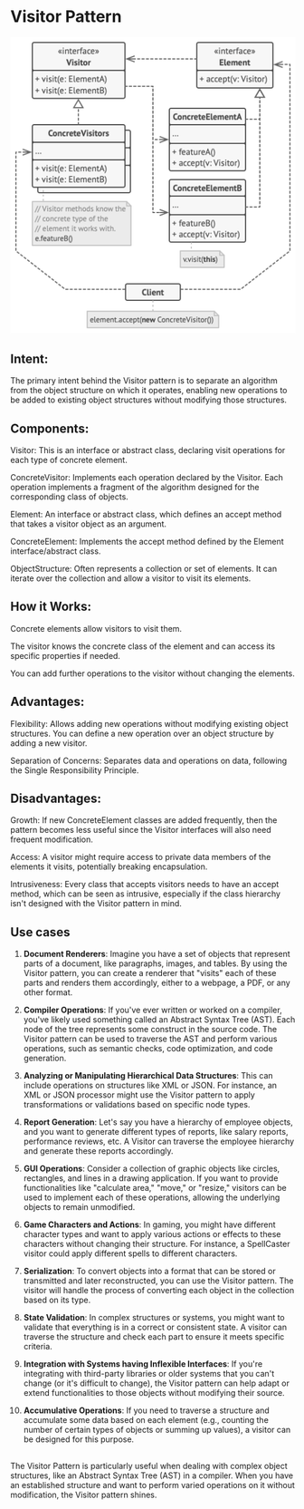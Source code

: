 # Visitor Pattern

![Structure](structure.png)

## Intent:
The primary intent behind the Visitor pattern is to separate an algorithm from the object structure on which it operates, enabling new operations to be added to existing object structures without modifying those structures.

## Components:
Visitor: This is an interface or abstract class, declaring visit operations for each type of concrete element.

ConcreteVisitor: Implements each operation declared by the Visitor. Each operation implements a fragment of the algorithm designed for the corresponding class of objects.

Element: An interface or abstract class, which defines an accept method that takes a visitor object as an argument.

ConcreteElement: Implements the accept method defined by the Element interface/abstract class.

ObjectStructure: Often represents a collection or set of elements. It can iterate over the collection and allow a visitor to visit its elements.

## How it Works:
Concrete elements allow visitors to visit them.

The visitor knows the concrete class of the element and can access its specific properties if needed.

You can add further operations to the visitor without changing the elements.

## Advantages:
Flexibility: Allows adding new operations without modifying existing object structures. You can define a new operation over an object structure by adding a new visitor.

Separation of Concerns: Separates data and operations on data, following the Single Responsibility Principle.

## Disadvantages:
Growth: If new ConcreteElement classes are added frequently, then the pattern becomes less useful since the Visitor interfaces will also need frequent modification.

Access: A visitor might require access to private data members of the elements it visits, potentially breaking encapsulation.

Intrusiveness: Every class that accepts visitors needs to have an accept method, which can be seen as intrusive, especially if the class hierarchy isn't designed with the Visitor pattern in mind.

## Use cases
1. **Document Renderers**:
Imagine you have a set of objects that represent parts of a document, like paragraphs, images, and tables. By using the Visitor pattern, you can create a renderer that "visits" each of these parts and renders them accordingly, either to a webpage, a PDF, or any other format.

2. **Compiler Operations**:
If you've ever written or worked on a compiler, you've likely used something called an Abstract Syntax Tree (AST). Each node of the tree represents some construct in the source code. The Visitor pattern can be used to traverse the AST and perform various operations, such as semantic checks, code optimization, and code generation.

3. **Analyzing or Manipulating Hierarchical Data Structures**:
This can include operations on structures like XML or JSON. For instance, an XML or JSON processor might use the Visitor pattern to apply transformations or validations based on specific node types.

4. **Report Generation**:
Let's say you have a hierarchy of employee objects, and you want to generate different types of reports, like salary reports, performance reviews, etc. A Visitor can traverse the employee hierarchy and generate these reports accordingly.

5. **GUI Operations**:
Consider a collection of graphic objects like circles, rectangles, and lines in a drawing application. If you want to provide functionalities like "calculate area," "move," or "resize," visitors can be used to implement each of these operations, allowing the underlying objects to remain unmodified.

6. **Game Characters and Actions**:
In gaming, you might have different character types and want to apply various actions or effects to these characters without changing their structure. For instance, a SpellCaster visitor could apply different spells to different characters.

7. **Serialization**:
To convert objects into a format that can be stored or transmitted and later reconstructed, you can use the Visitor pattern. The visitor will handle the process of converting each object in the collection based on its type.

8. **State Validation**:
In complex structures or systems, you might want to validate that everything is in a correct or consistent state. A visitor can traverse the structure and check each part to ensure it meets specific criteria.

9. **Integration with Systems having Inflexible Interfaces**:
If you're integrating with third-party libraries or older systems that you can't change (or it's difficult to change), the Visitor pattern can help adapt or extend functionalities to those objects without modifying their source.

10. **Accumulative Operations**:
If you need to traverse a structure and accumulate some data based on each element (e.g., counting the number of certain types of objects or summing up values), a visitor can be designed for this purpose.

##
The Visitor Pattern is particularly useful when dealing with complex object structures, like an Abstract Syntax Tree (AST) in a compiler. When you have an established structure and want to perform varied operations on it without modification, the Visitor pattern shines.
